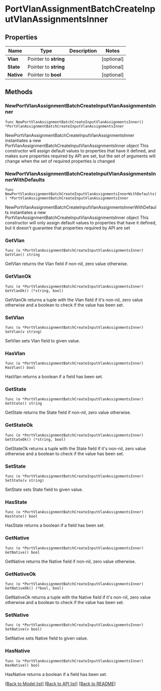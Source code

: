 # PortVlanAssignmentBatchCreateInputVlanAssignmentsInner

## Properties

Name | Type | Description | Notes
------------ | ------------- | ------------- | -------------
**Vlan** | Pointer to **string** |  | [optional] 
**State** | Pointer to **string** |  | [optional] 
**Native** | Pointer to **bool** |  | [optional] 

## Methods

### NewPortVlanAssignmentBatchCreateInputVlanAssignmentsInner

`func NewPortVlanAssignmentBatchCreateInputVlanAssignmentsInner() *PortVlanAssignmentBatchCreateInputVlanAssignmentsInner`

NewPortVlanAssignmentBatchCreateInputVlanAssignmentsInner instantiates a new PortVlanAssignmentBatchCreateInputVlanAssignmentsInner object
This constructor will assign default values to properties that have it defined,
and makes sure properties required by API are set, but the set of arguments
will change when the set of required properties is changed

### NewPortVlanAssignmentBatchCreateInputVlanAssignmentsInnerWithDefaults

`func NewPortVlanAssignmentBatchCreateInputVlanAssignmentsInnerWithDefaults() *PortVlanAssignmentBatchCreateInputVlanAssignmentsInner`

NewPortVlanAssignmentBatchCreateInputVlanAssignmentsInnerWithDefaults instantiates a new PortVlanAssignmentBatchCreateInputVlanAssignmentsInner object
This constructor will only assign default values to properties that have it defined,
but it doesn't guarantee that properties required by API are set

### GetVlan

`func (o *PortVlanAssignmentBatchCreateInputVlanAssignmentsInner) GetVlan() string`

GetVlan returns the Vlan field if non-nil, zero value otherwise.

### GetVlanOk

`func (o *PortVlanAssignmentBatchCreateInputVlanAssignmentsInner) GetVlanOk() (*string, bool)`

GetVlanOk returns a tuple with the Vlan field if it's non-nil, zero value otherwise
and a boolean to check if the value has been set.

### SetVlan

`func (o *PortVlanAssignmentBatchCreateInputVlanAssignmentsInner) SetVlan(v string)`

SetVlan sets Vlan field to given value.

### HasVlan

`func (o *PortVlanAssignmentBatchCreateInputVlanAssignmentsInner) HasVlan() bool`

HasVlan returns a boolean if a field has been set.

### GetState

`func (o *PortVlanAssignmentBatchCreateInputVlanAssignmentsInner) GetState() string`

GetState returns the State field if non-nil, zero value otherwise.

### GetStateOk

`func (o *PortVlanAssignmentBatchCreateInputVlanAssignmentsInner) GetStateOk() (*string, bool)`

GetStateOk returns a tuple with the State field if it's non-nil, zero value otherwise
and a boolean to check if the value has been set.

### SetState

`func (o *PortVlanAssignmentBatchCreateInputVlanAssignmentsInner) SetState(v string)`

SetState sets State field to given value.

### HasState

`func (o *PortVlanAssignmentBatchCreateInputVlanAssignmentsInner) HasState() bool`

HasState returns a boolean if a field has been set.

### GetNative

`func (o *PortVlanAssignmentBatchCreateInputVlanAssignmentsInner) GetNative() bool`

GetNative returns the Native field if non-nil, zero value otherwise.

### GetNativeOk

`func (o *PortVlanAssignmentBatchCreateInputVlanAssignmentsInner) GetNativeOk() (*bool, bool)`

GetNativeOk returns a tuple with the Native field if it's non-nil, zero value otherwise
and a boolean to check if the value has been set.

### SetNative

`func (o *PortVlanAssignmentBatchCreateInputVlanAssignmentsInner) SetNative(v bool)`

SetNative sets Native field to given value.

### HasNative

`func (o *PortVlanAssignmentBatchCreateInputVlanAssignmentsInner) HasNative() bool`

HasNative returns a boolean if a field has been set.


[[Back to Model list]](../README.md#documentation-for-models) [[Back to API list]](../README.md#documentation-for-api-endpoints) [[Back to README]](../README.md)


